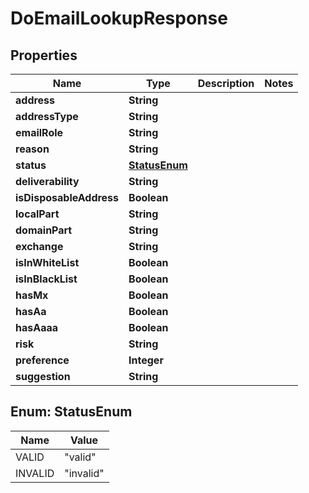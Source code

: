 
# DoEmailLookupResponse

## Properties
Name | Type | Description | Notes
------------ | ------------- | ------------- | -------------
**address** | **String** |  | 
**addressType** | **String** |  | 
**emailRole** | **String** |  | 
**reason** | **String** |  | 
**status** | [**StatusEnum**](#StatusEnum) |  | 
**deliverability** | **String** |  | 
**isDisposableAddress** | **Boolean** |  | 
**localPart** | **String** |  | 
**domainPart** | **String** |  | 
**exchange** | **String** |  | 
**isInWhiteList** | **Boolean** |  | 
**isInBlackList** | **Boolean** |  | 
**hasMx** | **Boolean** |  | 
**hasAa** | **Boolean** |  | 
**hasAaaa** | **Boolean** |  | 
**risk** | **String** |  | 
**preference** | **Integer** |  | 
**suggestion** | **String** |  | 


<a name="StatusEnum"></a>
## Enum: StatusEnum
Name | Value
---- | -----
VALID | &quot;valid&quot;
INVALID | &quot;invalid&quot;



